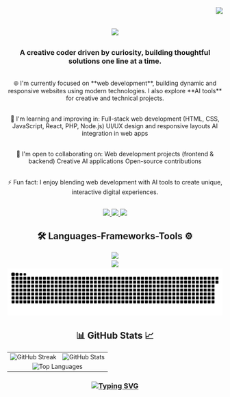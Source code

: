 <img align="right" src="https://visitor-badge.laobi.icu/badge?page_id=CodeShiran.visitor-badge&left_text=MyPageVisitors" />

<h1 align="center">
  <img src="https://readme-typing-svg.demolab.com?font=Fira+Code&size=35&pause=1000&width=435&lines=Hi+There+I'm+Shiran" />
</h1>

<h3 align="center">A creative coder driven by curiosity, building thoughtful solutions one line at a time.</h3>

<br/>

<div align="center">
  🌐 I'm currently focused on **web development**, building dynamic and responsive websites using modern technologies. I also explore **AI tools** for creative and technical projects. <br> <br>
  
  🌱 I'm learning and improving in:
   Full-stack web development (HTML, CSS, JavaScript, React, PHP, Node.js)
   UI/UX design and responsive layouts
   AI integration in web apps <br> <br>
  
  🤝 I'm open to collaborating on:
   Web development projects (frontend & backend)
   Creative AI applications
   Open-source contributions <br> <br>

   ⚡ Fun fact: I enjoy blending web development with AI tools to create unique, interactive digital experiences. <br> <br>

</div>

<div align="center">
  <a href="mailto:shiranlakshithareal@gmail.com">
    <img src="https://img.shields.io/badge/Gmail-D14836?style=for-the-badge&logo=gmail&logoColor=white" />
  </a>
  <a href="https://www.linkedin.com/in/shiran-lakshitha-b95324314/">
    <img src="https://img.shields.io/badge/LinkedIn-0077B5?style=for-the-badge&logo=linkedin&logoColor=white" />
  </a>
  <a href="https://wa.me/94785942488">
    <img src="https://img.shields.io/badge/WhatsApp-25D366?style=for-the-badge&logo=WhatsApp&logoColor=white" />
  </a>
</div>

<h2 align="center">🛠️ Languages-Frameworks-Tools ⚙️</h2>
  
<div align="center">
  <a href="https://skillicons.dev">
    <img src="https://skillicons.dev/icons?i=html,css,js,nodejs,express,typescript,react,java,spring" />
  </a>
  <br />
  <a href="https://skillicons.dev">
    <img src="https://skillicons.dev/icons?i=mongodb,mysql,postgres" />
  </a>
</div>

<div align="center">
  <picture>
    <source media="(prefers-color-scheme: light)" srcset="https://raw.githubusercontent.com/CodeShiran/CodeShiran/output/github-snake-dark.svg" />
    <source media="(prefers-color-scheme: dark)" srcset="https://raw.githubusercontent.com/CodeShiran/CodeShiran/output/github-snake.svg" />
    <img alt="github-snake" src="https://raw.githubusercontent.com/CodeShiran/CodeShiran/output/github-snake.svg" />
  </picture>
</div>

<h2 align="center">📊 GitHub Stats 📈</h2>

<div align="center">
  <table>
    <tr>
      <td>
        <img src="https://streak-stats.demolab.com/?user=CodeShiran&count_private=true&theme=react&border_radius=10&border=61dafb" alt="GitHub Streak" />
      </td>
      <td>
        <picture>
          <source
            srcset="https://github-readme-stats.vercel.app/api?username=CodeShiran&show_icons=true&theme=dark&border_radius=10&border_color=61dafb"
            media="(prefers-color-scheme: dark)"
          />
          <source
            srcset="https://github-readme-stats.vercel.app/api?username=CodeShiran&show_icons=true&border_radius=10&border_color=0366d6"
            media="(prefers-color-scheme: light), (prefers-color-scheme: no-preference)"
          />
          <img src="https://github-readme-stats.vercel.app/api?username=CodeShiran&show_icons=true&theme=react&border_radius=10&border_color=61dafb" alt="GitHub Stats" />
        </picture>
      </td>
    </tr>
    <tr>
      <td colspan="2" align="center">
        <img src="https://github-readme-stats.vercel.app/api/top-langs/?username=CodeShiran&theme=react&border_radius=10&border_color=61dafb&size_weight=0.5&count_weight=0.5&exclude_repo=github-readme-stats&layout=compact" alt="Top Languages" />
      </td>
    </tr>
  </table>
</div>

<h3 align="center">
  <a href="https://git.io/typing-svg"><img src="https://readme-typing-svg.demolab.com?font=Fira+Code&size=30&pause=1000&width=435&lines=Drop+me+a+line+anytime." alt="Typing SVG" /></a>
</h3>

<!-- Proudly created with GPRM ( https://gprm.itsvg.in ) -->
